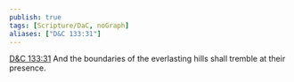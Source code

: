 ```yaml
---
publish: true
tags: [Scripture/DaC, noGraph]
aliases: ["D&C 133:31"]
---
```

[D&C 133:31](https://churchofjesuschrist.org/study/scriptures/dc-testament/dc/133?lang=eng&id=p31#p31) And the boundaries of the everlasting hills shall tremble at their presence.
